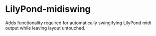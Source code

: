 # LilyPond-midiswing
Adds functionality required for automatically swingifying LilyPond midi output while leaving layout untouched.
